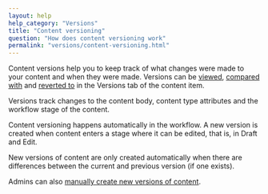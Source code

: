 ```yaml
---
layout: help
help_category: "Versions"
title: "Content versioning"
question: "How does content versioning work"
permalink: "versions/content-versioning.html"
---
```


Content versions help you to keep track of what changes were made to
your content and when they were made. Versions can be [viewed](/help/versions/view-content-versions.html),
[compared with](/help/versions/compare-content-versions.html)
and [reverted to](/help/versions/revert-to-a-content-version.html) in the
Versions tab of the content item.

Versions track changes to the content body, content type attributes and
the workflow stage of the content.

Content versioning happens automatically in the workflow. A new version is created when content enters a stage where it can
be edited, that is, in Draft and Edit.

New versions of content are only created automatically when there are
differences between the current and previous version (if one exists).

Admins can also [manually create new versions of content](/help/content/save-content-as-new-version.html).